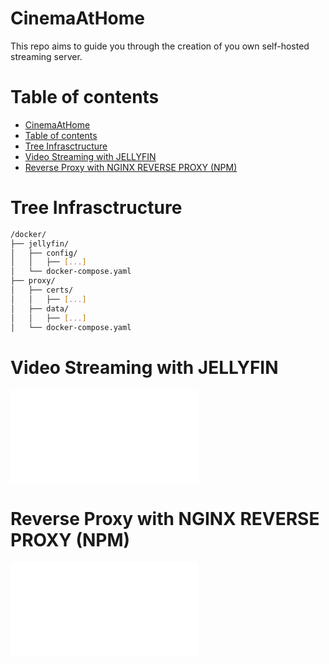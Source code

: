 # CinemaAtHome
This repo aims to guide you through the creation of you own self-hosted streaming server.

# Table of contents

- [CinemaAtHome](#cinemaathome)
- [Table of contents](#table-of-contents)
- [Tree Infrasctructure](#tree-infrasctructure)
- [Video Streaming with JELLYFIN](#video-streaming-with-jellyfin)
- [Reverse Proxy with NGINX REVERSE PROXY (NPM)](#reverse-proxy-with-nginx-reverse-proxy-npm)

# Tree Infrasctructure

```bash
/docker/
├── jellyfin/
│   ├── config/
│   │   ├── [...]
│   └── docker-compose.yaml
├── proxy/
│   ├── certs/
│   │   ├── [...]
│   ├── data/
│   │   ├── [...]
│   └── docker-compose.yaml
```

# Video Streaming with JELLYFIN

![README.md](./docker/jellyfin/README.md)

# Reverse Proxy with NGINX REVERSE PROXY (NPM)

![README.md](./docker/proxy/README.md)